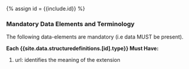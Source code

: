 {% assign id = {{include.id}} %}
<!--Begin Generated Intro Tag (DO NOT REMOVE)-->
### Mandatory Data Elements and Terminology
The following data-elements are mandatory (i.e data MUST be present).

**Each {{site.data.structuredefinitions.[id].type}} Must Have:**
1. url: identifies the meaning of the extension

<!--End Generated Intro (DO NOT REMOVE)-->


<!-- Reporting Program  Reference
StructureDefinition-extension-reportingProgram-intro.md -->
